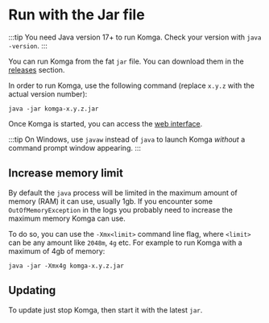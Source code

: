 # Run with the Jar file

:::tip
You need Java version 17+ to run Komga. Check your version with `java -version`.
:::

You can run Komga from the fat `jar` file. You can download them in the [releases](https://github.com/gotson/komga/releases) section.

In order to run Komga, use the following command (replace `x.y.z` with the actual version number):

```shell script
java -jar komga-x.y.z.jar
```

Once Komga is started, you can access the [web interface](../guides/webui).

:::tip
On Windows, use `javaw` instead of `java` to launch Komga _without_ a command prompt window appearing.
:::

## Increase memory limit

By default the `java` process will be limited in the maximum amount of memory (RAM) it can use, usually 1gb. If you encounter some `OutOfMemoryException` in the logs you probably need to increase the maximum memory Komga can use.

To do so, you can use the `-Xmx<limit>` command line flag, where `<limit>` can be any amount like `2048m`, `4g` etc. For example to run Komga with a maximum of 4gb of memory:

```shell script
java -jar -Xmx4g komga-x.y.z.jar
```

## Updating

To update just stop Komga, then start it with the latest `jar`.